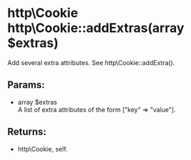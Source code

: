 # http\Cookie http\Cookie::addExtras(array $extras)

Add several extra attributes.
See http\Cookie::addExtra().

## Params:

* array $extras  
  A list of extra attributes of the form ["key" => "value"].

## Returns:

* http\Cookie, self.
